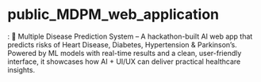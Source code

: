 # public_MDPM_web_application
:  🧠 Multiple Disease Prediction System – A hackathon-built AI web app that predicts risks of Heart Disease, Diabetes, Hypertension &amp; Parkinson’s. Powered by ML models with real-time results and a clean, user-friendly interface, it showcases how AI + UI/UX can deliver practical healthcare insights.
